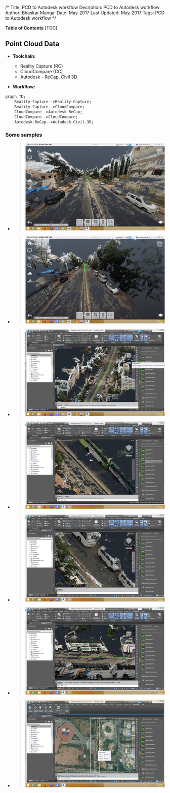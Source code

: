 /*
Title: PCD to Autodesk workflow
Decription: PCD to Autodesk workflow
Author: Bhaskar Mangal
Date: May-2017
Last Updated: May-2017
Tags: PCD to Autodesk workflow
*/

**Table of Contents**
[TOC]

## Point Cloud Data

* **Toolchain:**
	* Reality Capture (RC)
	* CloudCompare (CC)
	* Autodesk - ReCap, Civil 3D

* **Workflow:**
```mermaid
graph TD;
	Reality-Capture-->Reality-Capture;
	Reality-Capture-->CloudCompare;
	CloudCompare-->Autodesk-ReCap;
	CloudCompare-->CloudCompare;
	Autodesk-ReCap-->Autodesk-Civil-3D;
```

### Some samples
* >![ALT](images/point-cloud-data-autodesk-civil-3D/PCD5.png "PCD5")
* >![ALT](images/point-cloud-data-autodesk-civil-3D/PCD6.png "PCD6")
* >![ALT](images/point-cloud-data-autodesk-civil-3D/PCD4.png "PCD4")
* >![ALT](images/point-cloud-data-autodesk-civil-3D/PCD3.png "PCD3")
* >![ALT](images/point-cloud-data-autodesk-civil-3D/PCD2.png "PCD2")
* >![ALT](images/point-cloud-data-autodesk-civil-3D/PCD1.png "PCD1")
* >![ALT](images/point-cloud-data-autodesk-civil-3D/PCD.png "PCD")
